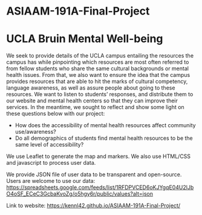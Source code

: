 # ASIAAM-191A-Final-Project

# UCLA Bruin Mental Well-being

We seek to provide details of the UCLA campus entailing the resources the campus has while pinpointing which resources are most often referred to from fellow students who share the same cultural backgrounds or mental health issues. From that, we also want to ensure the idea that the campus provides resources that are able to hit the marks of cultural competency, language awareness, as well as assure people about going to these resources. We want to listen to students’ responses, and distribute them to our website and mental health centers so that they can improve their services. In the meantime, we sought to reflect and show some light on these questions below with our project: 

* How does the accessibility of mental health resources affect community use/awareness?
* Do all demographics of students find mental health resources to be the same level of accessibility? 


We use Leaflet to generate the map and markers. We also use HTML/CSS and javascript to process user data.

We provide JSON file of user data to be transparent and open-source. Users are welcome to use our data: https://spreadsheets.google.com/feeds/list/1RFDPVCED6oKJYgqE04U2lJbO4oSF_ECeC3GcbaKvoZg/o5hgy6r/public/values?alt=json

Link to website: https://kennl42.github.io/ASIAAM-191A-Final-Project/